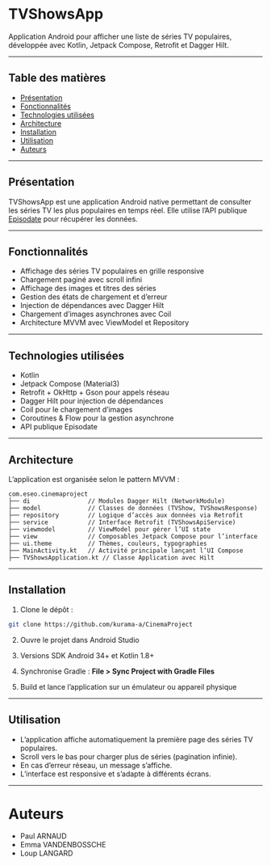 # TVShowsApp

Application Android pour afficher une liste de séries TV populaires, développée avec Kotlin, Jetpack Compose, Retrofit et Dagger Hilt.

---

## Table des matières

* [Présentation](#présentation)
* [Fonctionnalités](#fonctionnalités)
* [Technologies utilisées](#technologies-utilisées)
* [Architecture](#architecture)
* [Installation](#installation)
* [Utilisation](#utilisation)
* [Auteurs](#auteurs)

---

## Présentation

TVShowsApp est une application Android native permettant de consulter les séries TV les plus populaires en temps réel.
Elle utilise l’API publique [Episodate](https://www.episodate.com/api) pour récupérer les données.

---

## Fonctionnalités

* Affichage des séries TV populaires en grille responsive
* Chargement paginé avec scroll infini
* Affichage des images et titres des séries
* Gestion des états de chargement et d’erreur
* Injection de dépendances avec Dagger Hilt
* Chargement d’images asynchrones avec Coil
* Architecture MVVM avec ViewModel et Repository

---

## Technologies utilisées

* Kotlin
* Jetpack Compose (Material3)
* Retrofit + OkHttp + Gson pour appels réseau
* Dagger Hilt pour injection de dépendances
* Coil pour le chargement d’images
* Coroutines & Flow pour la gestion asynchrone
* API publique Episodate

---

## Architecture

L’application est organisée selon le pattern MVVM :

```
com.eseo.cinemaproject
├── di                // Modules Dagger Hilt (NetworkModule)
├── model             // Classes de données (TVShow, TVShowsResponse)
├── repository        // Logique d’accès aux données via Retrofit
├── service           // Interface Retrofit (TVShowsApiService)
├── viewmodel         // ViewModel pour gérer l’UI state
├── view              // Composables Jetpack Compose pour l’interface
├── ui.theme          // Thèmes, couleurs, typographies
├── MainActivity.kt   // Activité principale lançant l’UI Compose
├── TVShowsApplication.kt // Classe Application avec Hilt
```

---

## Installation

1. Clone le dépôt :

```bash
git clone https://github.com/kurama-a/CinemaProject
```

2. Ouvre le projet dans Android Studio

3. Versions SDK Android 34+ et Kotlin 1.8+

4. Synchronise Gradle :
   **File > Sync Project with Gradle Files**

5. Build et lance l’application sur un émulateur ou appareil physique

---

## Utilisation

* L’application affiche automatiquement la première page des séries TV populaires.
* Scroll vers le bas pour charger plus de séries (pagination infinie).
* En cas d’erreur réseau, un message s’affiche.
* L’interface est responsive et s’adapte à différents écrans.

---

# Auteurs

- Paul ARNAUD
- Emma VANDENBOSSCHE
- Loup LANGARD
